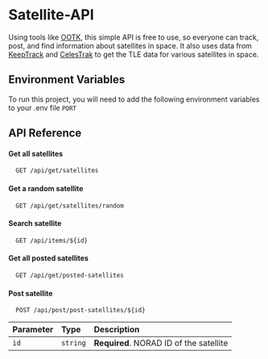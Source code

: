 
# Satellite-API
Using tools like [OOTK](https://github.com/thkruz/ootk-core), this simple API is free to use, so everyone can track, post, and find information about satellites in space. It also uses data from [KeepTrack](https://keeptrack.space) and [CelesTrak](https://celestrak.org/) to get the TLE data for various satellites in space.

## Environment Variables

To run this project, you will need to add the following environment variables to your .env file
`PORT`

## API Reference

#### Get all satellites
```http
  GET /api/get/satellites
```

#### Get a random satellite
```http
  GET /api/get/satellites/random
```

#### Search satellite
```http
  GET /api/items/${id}
```

#### Get all posted satellites
```http
  GET /api/get/posted-satellites
```

#### Post satellite
```http
  POST /api/post/post-satellites/${id}
```

| Parameter | Type     | Description                       |
| :-------- | :------- | :-------------------------------- |
| `id`      | `string` | **Required**. NORAD ID of the satellite |
